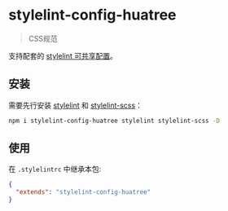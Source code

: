 # stylelint-config-huatree

> CSS规范

支持配套的 [stylelint 可共享配置](https://stylelint.io/user-guide/configure)。

## 安装

需要先行安装 [stylelint](https://www.npmjs.com/package/stylelint) 和 [stylelint-scss](https://www.npmjs.com/package/stylelint-scss)：

```bash
npm i stylelint-config-huatree stylelint stylelint-scss -D
```

## 使用

在 `.stylelintrc` 中继承本包:

```json
{
  "extends": "stylelint-config-huatree"
}
```
